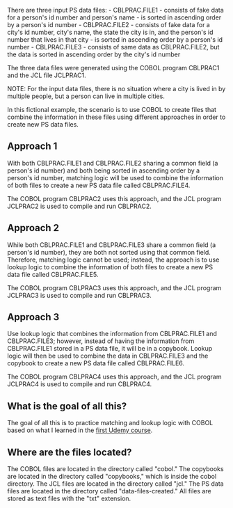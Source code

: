 There are three input PS data files:
	- CBLPRAC.FILE1
		- consists of fake data for a person's id number and person's name
		- is sorted in ascending order by a person's id number
	- CBLPRAC.FILE2
		- consists of fake data for a city's id number, city's name, the state the city is in, and the person's id number that lives in that city
		- is sorted in ascending order by a person's id number 
	- CBLPRAC.FILE3
		- consists of same data as CBLPRAC.FILE2, but the data is sorted in ascending order by the city's id number

The three data files were generated using the COBOL program CBLPRAC1 and the JCL file JCLPRAC1. 

NOTE: For the input data files, there is no situation where a city is lived in by multiple people, but a person can live in multiple cities.

In this fictional example, the scenario is to use COBOL to create files that combine the information in these files using different approaches in order to create new PS data files.

## Approach 1
With both CBLPRAC.FILE1 and CBLPRAC.FILE2 sharing a common field (a person's id number) and both being sorted in ascending order by a person's id number, matching logic will be used to combine the information of both files to create a new PS data file called CBLPRAC.FILE4.

The COBOL program CBLPRAC2 uses this approach, and the JCL program JCLPRAC2 is used to compile and run CBLPRAC2.


## Approach 2
While both CBLPRAC.FILE1 and CBLPRAC.FILE3 share a common field (a person's id number), they are both not sorted using that common field. Therefore, matching logic cannot be used; instead, the approach is to use lookup logic to combine the information of both files to create a new PS data file called CBLPRAC.FILE5.

The COBOL program CBLPRAC3 uses this approach, and the JCL program JCLPRAC3 is used to compile and run CBLPRAC3.


## Approach 3
Use lookup logic that combines the information from CBLPRAC.FILE1 and CBLPRAC.FILE3; however, instead of having the information from CBLPRAC.FILE1 stored in a PS data file, it will be in a copybook. Lookup logic will then be used to combine the data in CBLPRAC.FILE3 and the copybook to create a new PS data file called CBLPRAC.FILE6.

The COBOL program CBLPRAC4 uses this approach, and the JCL program JCLPRAC4 is used to compile and run CBLPRAC4.


## What is the goal of all this?
The goal of all this is to practice matching and lookup logic with COBOL based on what I learned in the [first Udemy course](https://www.udemy.com/course/cobol-by-anilpolsani/).


## Where are the files located?
The COBOL files are located in the directory called "cobol."
The copybooks are located in the directory called "copybooks," which is inside the cobol directory.
The JCL files are located in the directory called "jcl."
The PS data files are located in the directory called "data-files-created."
All files are stored as text files with the "txt" extension.